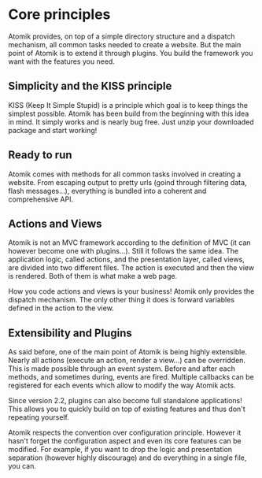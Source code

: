 
# Core principles

Atomik provides, on top of a simple directory structure and a dispatch mechanism,
all common tasks needed to create a website. But the main point of Atomik is to
extend it through plugins. You build the framework you want with the features
you need.

## Simplicity and the KISS principle

KISS (Keep It Simple Stupid) is a principle which goal is to keep things the
simplest possible. Atomik has been build from the beginning with this idea in 
mind. It simply works and is nearly bug free. Just unzip your downloaded package
and start working!

## Ready to run

Atomik comes with methods for all common tasks involved in creating a website. 
From escaping output to pretty urls (goind through filtering data, flash messages...),
everything is bundled into a coherent and comprehensive API.

## Actions and Views

Atomik is not an MVC framework according to the definition of MVC (it can 
however become one with plugins...). Still  it follows the same idea.
The application logic, called actions, and the presentation layer, called 
views, are divided into two different files. The action is executed
and then the view is rendered. Both of them is what make a web page.

How you code actions and views is your business! Atomik only provides the
dispatch mechanism. The only other thing it does is forward variables defined
in the action to the view.

## Extensibility and Plugins

As said before, one of the main point of Atomik is being highly extensible. Nearly
all actions (execute an action, render a view...) can be overridden. This
is made possible through an event system. Before and after each methods, 
and sometimes during, events are fired. Multiple callbacks can be registered for
each events which allow to modify the way Atomik acts.

Since version 2.2, plugins can also become full standalone applications! This allows
you to quickly build on top of existing features and thus don't repeating yourself.

Atomik respects the convention over configuration principle. However it hasn't forget
the configuration aspect and even its core features can be modified. 
For example, if you want to drop the logic and presentation separation 
(however highly discourage) and do everything in a single file, you can.


